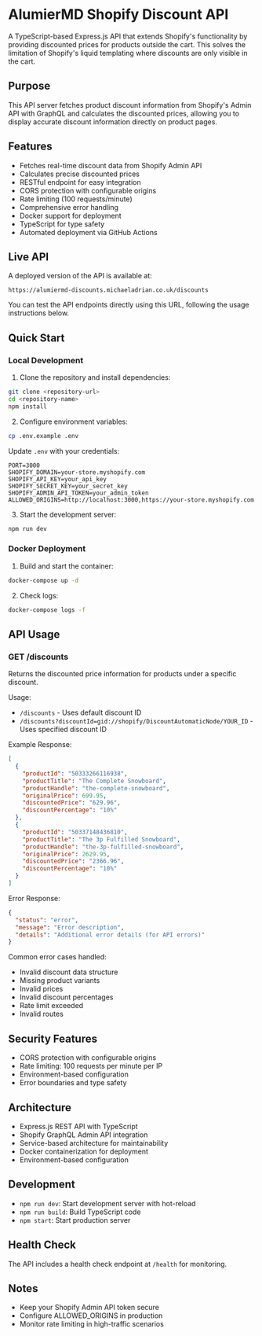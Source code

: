 # AlumierMD Shopify Discount API

A TypeScript-based Express.js API that extends Shopify's functionality by providing discounted prices for products outside the cart. This solves the limitation of Shopify's liquid templating where discounts are only visible in the cart.

## Purpose

This API server fetches product discount information from Shopify's Admin API with GraphQL and calculates the discounted prices, allowing you to display accurate discount information directly on product pages.

## Features

- Fetches real-time discount data from Shopify Admin API
- Calculates precise discounted prices
- RESTful endpoint for easy integration
- CORS protection with configurable origins
- Rate limiting (100 requests/minute)
- Comprehensive error handling
- Docker support for deployment
- TypeScript for type safety
- Automated deployment via GitHub Actions

## Live API

A deployed version of the API is available at:
```
https://alumiermd-discounts.michaeladrian.co.uk/discounts
```

You can test the API endpoints directly using this URL, following the usage instructions below.

## Quick Start

### Local Development

1. Clone the repository and install dependencies:
```bash
git clone <repository-url>
cd <repository-name>
npm install
```

2. Configure environment variables:
```bash
cp .env.example .env
```
Update `.env` with your credentials:
```
PORT=3000
SHOPIFY_DOMAIN=your-store.myshopify.com
SHOPIFY_API_KEY=your_api_key
SHOPIFY_SECRET_KEY=your_secret_key
SHOPIFY_ADMIN_API_TOKEN=your_admin_token
ALLOWED_ORIGINS=http://localhost:3000,https://your-store.myshopify.com
```

3. Start the development server:
```bash
npm run dev
```

### Docker Deployment

1. Build and start the container:
```bash
docker-compose up -d
```

2. Check logs:
```bash
docker-compose logs -f
```

## API Usage

### GET /discounts

Returns the discounted price information for products under a specific discount.

Usage:
- `/discounts` - Uses default discount ID
- `/discounts?discountId=gid://shopify/DiscountAutomaticNode/YOUR_ID` - Uses specified discount ID

Example Response:
```json
[
  {
    "productId": "50333266116938",
    "productTitle": "The Complete Snowboard",
    "productHandle": "the-complete-snowboard",
    "originalPrice": 699.95,
    "discountedPrice": "629.96",
    "discountPercentage": "10%"
  },
  {
    "productId": "50337148436810",
    "productTitle": "The 3p Fulfilled Snowboard",
    "productHandle": "the-3p-fulfilled-snowboard",
    "originalPrice": 2629.95,
    "discountedPrice": "2366.96",
    "discountPercentage": "10%"
  }
]
```

Error Response:
```json
{
  "status": "error",
  "message": "Error description",
  "details": "Additional error details (for API errors)"
}
```

Common error cases handled:
- Invalid discount data structure
- Missing product variants
- Invalid prices
- Invalid discount percentages
- Rate limit exceeded
- Invalid routes

## Security Features

- CORS protection with configurable origins
- Rate limiting: 100 requests per minute per IP
- Environment-based configuration
- Error boundaries and type safety

## Architecture

- Express.js REST API with TypeScript
- Shopify GraphQL Admin API integration
- Service-based architecture for maintainability
- Docker containerization for deployment
- Environment-based configuration

## Development

- `npm run dev`: Start development server with hot-reload
- `npm run build`: Build TypeScript code
- `npm start`: Start production server

## Health Check

The API includes a health check endpoint at `/health` for monitoring.

## Notes

- Keep your Shopify Admin API token secure
- Configure ALLOWED_ORIGINS in production
- Monitor rate limiting in high-traffic scenarios
